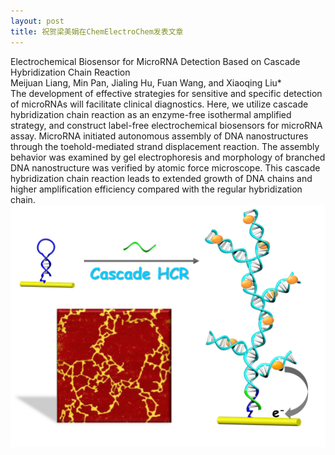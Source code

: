 ```yaml
---
layout: post
title: 祝贺梁美娟在ChemElectroChem发表文章
---
```


Electrochemical Biosensor for MicroRNA Detection Based on Cascade Hybridization Chain Reaction  
Meijuan Liang, Min Pan, Jialing Hu, Fuan Wang, and Xiaoqing Liu*  
The development of effective strategies for sensitive and specific detection of microRNAs will facilitate clinical diagnostics. Here, we utilize cascade hybridization chain reaction as an enzyme-free isothermal amplified strategy, and construct label-free electrochemical biosensors for microRNA assay. MicroRNA initiated autonomous assembly of DNA nanostructures through the toehold-mediated strand displacement reaction. The assembly behavior was examined by gel electrophoresis and morphology of branched DNA nanostructure was verified by atomic force microscope. This cascade hybridization chain reaction leads to extended growth of DNA chains and higher amplification efficiency compared with the regular hybridization chain.  
![这是一张图片](/images/news/祝贺梁美娟同学在ChemElectroChem发表文章.jpg)

